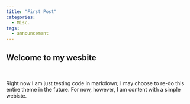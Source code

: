 ```yaml
---
title: "First Post"
categories:
  - Misc.
tags:
  - announcement
---
```


<h2>Welcome to my wesbite</h2>

<br />

<p>Right now I am just testing code in markdown; I may choose to re-do this entire theme in the future. For now, however, I am content with a simple webiste.</p>